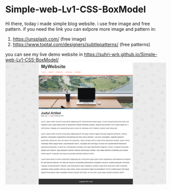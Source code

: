 # Simple-web-Lv1-CSS-BoxModel
Hi there, today i made simple blog website.
i use free image and free pattern. if you need the link you can exlpore more image and pattern in:
1. https://unsplash.com/ (free image)
2. https://www.toptal.com/designers/subtlepatterns/ (free patterns)

you can see my live demo website in https://suhri-wrk.github.io/Simple-web-Lv1-CSS-BoxModel/
![alt text](https://raw.githubusercontent.com/suhri-wrk/Simple-web-Lv1-CSS-BoxModel/refs/heads/main/preview%20the%20simple%20website.png)
